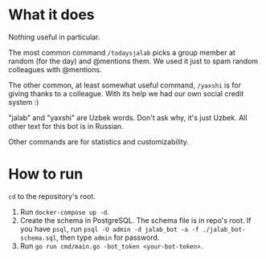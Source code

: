 # What it does
Nothing useful in particular.

The most common command `/todaysjalab` picks a group member at random (for the day) and @mentions them.
We used it just to spam random colleagues with @mentions.

The other common, at least somewhat useful command, `/yaxshi` is for giving thanks to a colleague.
With its help we had our own social credit system :)

"jalab" and "yaxshi" are Uzbek words.
Don't ask why, it's just Uzbek. All other text for this bot is in Russian.

Other commands are for statistics and customizability.

# How to run

`cd` to the repository's root.

1. Run `docker-compose up -d`.
2. Create the schema in PostgreSQL. The schema file is in repo's root. 
If you have `psql`, run `psql -U admin -d jalab_bot -a -f ./jalab_bot-schema.sql`, then type `admin` for password.
3. Run `go run cmd/main.go -bot_token <your-bot-token>`.
